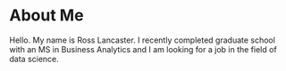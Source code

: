 # About Me
Hello. My name is Ross Lancaster. I recently completed graduate school with an MS in Business Analytics and I am looking for a job in the field of data science. 
